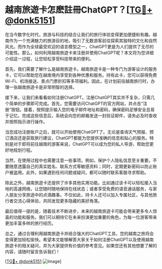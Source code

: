 # 越南旅遊卡怎麽註冊ChatGPT？[[TG💪+ @donk5151](https://t.me/s/donk5151)]

在当今数字化时代，旅游与科技的结合让我们的旅行体验变得更加便捷和有趣。越南作为一个充满魅力的旅游目的地，吸引了无数游客前往探索其独特的文化和自然风光。而作为全球最受欢迎的语言模型之一，ChatGPT更是为人们提供了无尽的可能性。那么，如何利用越南旅遊卡来注册并使用ChatGPT呢？本文将为您详细介绍这一过程，让您轻松享受科技带来的便利。

首先，我们需要了解什么是越南旅遊卡。越南旅遊卡是一种专门为游客设计的服务卡，它可以帮助您在越南境内享受到各种优惠和服务。持有此卡，您可以获得免费Wi-Fi、机场接送、景点门票折扣等多项福利。因此，在计划前往越南旅行时，办理一张越南旅遊卡是非常明智的选择。

接下来，让我们来看看如何注册ChatGPT。注册ChatGPT其实并不复杂，只需几个简单的步骤即可完成。首先，您需要访问ChatGPT的官方网站，并点击“注册”按钮。接着，按照提示输入您的电子邮件地址和密码，确保密码足够安全且易于记忆。完成这些信息后，系统会向您的邮箱发送一封验证邮件，请务必及时查收并按照指示进行操作。

当您成功注册账户之后，就可以开始使用ChatGPT了。无论是查询天气预报、预订酒店还是获取旅行建议，ChatGPT都能为您提供准确的信息和贴心的服务。特别是对于即将前往越南的游客来说，ChatGPT可以成为您的私人导游，帮助您更好地规划行程。

当然，在使用过程中也需要注意一些事项。例如，保护个人隐私信息至关重要。不要随意透露自己的真实姓名、联系方式等敏感资料；同时，定期更新密码以防止账户被盗用。此外，如果遇到任何问题或疑问，都可以随时联系客服寻求帮助。

除此之外，越南旅遊卡还提供了许多其他实用功能。比如通过该卡可以轻松接入当地的高速网络，让您随时随地保持在线状态；或者享受免费的语音通话服务，与家人朋友分享旅途中的点滴趣事。不仅如此，持卡人还可以加入专属社区，与其他旅行者交流心得体验，共同发现更多隐藏的美好角落。

最后值得一提的是，随着技术不断进步，未来的越南旅遊卡可能会带来更多令人惊喜的功能和服务。我们可以期待它在未来扮演更加重要的角色，为每一位游客带来更加丰富多样的旅行经历。

总之，通过合理利用越南旅遊卡并结合强大的ChatGPT工具，您的越南之旅将会变得更加轻松愉快。希望本文能够解答大家关于如何注册ChatGPT以及使用越南旅遊卡的相关疑问，并为大家提供有价值的参考意见。如果您还有其他想要了解的内容，请随时留言告诉我们！

[[TG💪+ @donk5151](https://t.me/s/donk5151) ![Image](https://i.postimg.cc/rwNCRYN7/Snipaste-2025-04-30-17-27-05.png)]